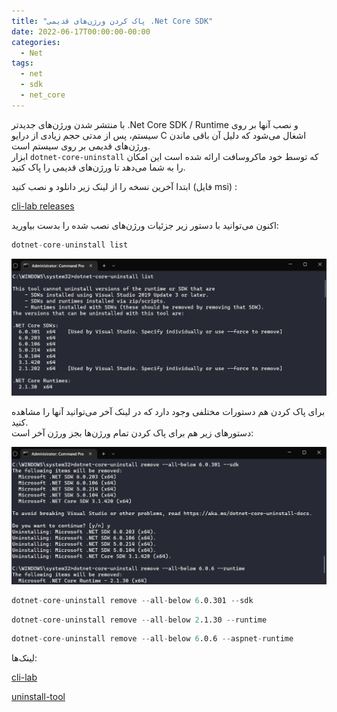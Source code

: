```yaml
---
title: "پاک کردن ورژن‌های قدیمی .Net Core SDK"
date: 2022-06-17T00:00:00-00:00
categories:
  - Net
tags:
  - net
  - sdk
  - net_core
---
```


با منتشر شدن ورژن‌های جدیدتر .Net Core SDK / Runtime و نصب آنها بر روی سیستم، پس از مدتی حجم زیادی از درایو C اشغال می‌شود که دلیل آن باقی ماندن ورژن‌های قدیمی بر روی سیستم است.  
ابزار `dotnet-core-uninstall` که توسط خود ماکروسافت ارائه شده است این امکان را به شما می‌دهد تا ورژن‌های قدیمی را پاک کنید.  

ابتدا آخرین نسخه را از لینک زیر دانلود و نصب کنید (فایل msi) :  

[cli-lab releases](https://github.com/dotnet/cli-lab/releases)  

اکنون می‌توانید با دستور زیر جزئیات ورژن‌های نصب شده را بدست بیاورید:  

```s
dotnet-core-uninstall list
```

![mhkarami97](/assets/img/uninstallTools.jpg)  

برای پاک کردن هم دستورات مختلفی وجود دارد که در لینک آخر می‌توانید آنها را مشاهده کنید.  
دستورهای زیر هم برای پاک کردن تمام ورژن‌ها بجز ورژن آخر است:  

![mhkarami97](/assets/img/uninstallTools1.jpg)  

```s
dotnet-core-uninstall remove --all-below 6.0.301 --sdk
```

```s
dotnet-core-uninstall remove --all-below 2.1.30 --runtime
```

```s
dotnet-core-uninstall remove --all-below 6.0.6 --aspnet-runtime
```

لینک‌ها:  

[cli-lab](https://github.com/dotnet/cli-lab)  

[uninstall-tool](https://docs.microsoft.com/en-us/dotnet/core/additional-tools/uninstall-tool)  
